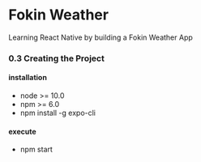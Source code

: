 # Fokin Weather

Learning React Native by building a Fokin Weather App

### 0.3 Creating the Project

#### installation

-   node >= 10.0
-   npm >= 6.0
-   npm install -g expo-cli

#### execute

-   npm start
